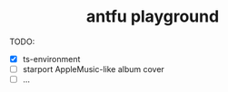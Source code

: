 <p align="center">
  <h1 align="center">antfu playground</h1>
</p>

TODO:

- [x] ts-environment
- [ ] starport AppleMusic-like album cover
- [ ] ...
